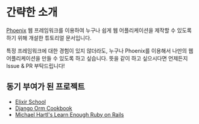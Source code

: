 # 간략한 소개

[Phoenix](https://www.phoenixframework.org/) 웹 프레임워크를 이용하여 누구나 쉽게 웹 어플리케이션을 제작할 수 있도록 하기 위해 개설한 튜토리얼 문서입니다.

특정 프레임워크에 대한 경험이 있지 않더라도, 누구나 Phoenix를 이용해서 나만의 웹 어플리케이션을 만들 수 있도록 하고 싶습니다. 뜻을 같이 하고 싶으시다면 언제든지 Issue & PR 부탁드립니다!

## 동기 부여가 된 프로젝트

+ [Elixir School](https://elixirschool.com/)
+ [Django Orm Cookbook](https://books.agiliq.com/projects/django-orm-cookbook/en/latest/)
+ [Michael Hartl's Learn Enough Ruby on Rails](https://www.learnenough.com/ruby-on-rails-6th-edition)